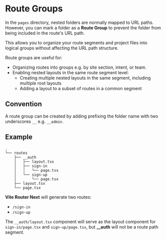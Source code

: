 # Route Groups

In the `pages` directory, nested folders are normally mapped to URL paths. However, you can mark a folder as a **Route Group** to prevent the folder from being included in the route's URL path.

This allows you to organize your route segments and project files into logical groups without affecting the URL path structure.

Route groups are useful for:

- Organizing routes into groups e.g. by site section, intent, or team.
- Enabling nested layouts in the same route segment level:
  - Creating multiple nested layouts in the same segment, including multiple root layouts
  - Adding a layout to a subset of routes in a common segment

## Convention
A route group can be created by adding prefixing the folder name with two underscores `__` e.g. `__admin`.

## Example

```
.
└── routes
    ├── __auth
    │   ├── layout.tsx
    │   ├── sign-in
    │   │   └── page.tsx
    │   └── sign-up
    │       └── page.tsx
    ├── layout.tsx
    └── page.tsx
```

**Vite Router Next** will generate two routes:
- `/sign-in`
- `/sign-up`

The `__auth/layout.tsx` component will serve as the layout component for `sign-in/page.tsx` and `sign-up/page.tsx`, but **__auth** will not be a route path segment.
